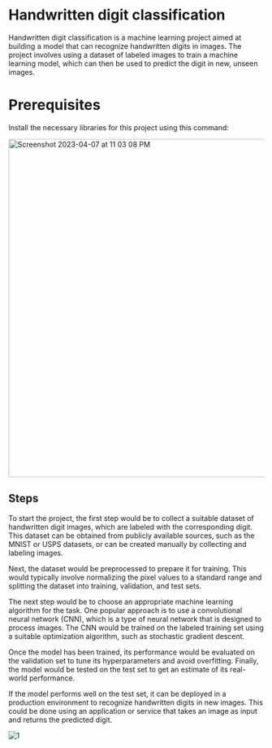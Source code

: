 
# Handwritten digit classification 

Handwritten digit classification is a machine learning project aimed at building a model that can recognize handwritten digits in images. The project involves using a dataset of labeled images to train a machine learning model, which can then be used to predict the digit in new, unseen images.

# Prerequisites
Install the necessary libraries for this project using this command:

<img width="665" alt="Screenshot 2023-04-07 at 11 03 08 PM" src="https://user-images.githubusercontent.com/74640208/230652324-59978e34-819e-4da9-b290-7da044e519b8.png">


## Steps 
To start the project, the first step would be to collect a suitable dataset of handwritten digit images, which are labeled with the corresponding digit. This dataset can be obtained from publicly available sources, such as the MNIST or USPS datasets, or can be created manually by collecting and labeling images.

Next, the dataset would be preprocessed to prepare it for training. This would typically involve normalizing the pixel values to a standard range and splitting the dataset into training, validation, and test sets.

The next step would be to choose an appropriate machine learning algorithm for the task. One popular approach is to use a convolutional neural network (CNN), which is a type of neural network that is designed to process images. The CNN would be trained on the labeled training set using a suitable optimization algorithm, such as stochastic gradient descent.

Once the model has been trained, its performance would be evaluated on the validation set to tune its hyperparameters and avoid overfitting. Finally, the model would be tested on the test set to get an estimate of its real-world performance.

If the model performs well on the test set, it can be deployed in a production environment to recognize handwritten digits in new images. This could be done using an application or service that takes an image as input and returns the predicted digit.

![1](https://user-images.githubusercontent.com/74640208/230652755-153b1514-5dc2-4d8a-9868-c1eb4e7976e2.png)
